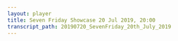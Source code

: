 ```yaml
---
layout: player
title: Seven Friday Showcase 20 Jul 2019, 20:00
transcript_path: 20190720_SevenFriday_20th_July_2019
---
```

